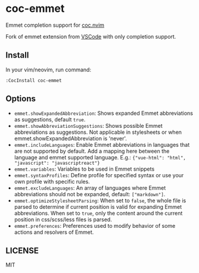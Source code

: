 # coc-emmet

Emmet completion support for [coc.nvim](https://github.com/neoclide/coc.nvim)

Fork of emmet extension from [VSCode](https://github.com/Microsoft/vscode) with
only completion support.

## Install

In your vim/neovim, run command:

```vim
:CocInstall coc-emmet
```

## Options

- `emmet.showExpandedAbbreviation`: Shows expanded Emmet abbreviations as suggestions, default `true`.
- `emmet.showAbbreviationSuggestions`: Shows possible Emmet abbreviations as suggestions. Not applicable in stylesheets or when emmet.showExpandedAbbreviation is 'never'.
- `emmet.includeLanguages`: Enable Emmet abbreviations in languages that are not supported by default. Add a mapping here between the language and emmet supported language. E.g.: `{"vue-html": "html", "javascript": "javascriptreact"}`
- `emmet.variables`: Variables to be used in Emmet snippets
- `emmet.syntaxProfiles`: Define profile for specified syntax or use your own profile with specific rules.
- `emmet.excludeLanguages`: An array of languages where Emmet abbreviations should not be expanded, default: `["markdown"]`.
- `emmet.optimizeStylesheetParsing`: When set to `false`, the whole file is parsed to determine if current position is valid for expanding Emmet abbreviations. When set to `true`, only the content around the current position in css/scss/less files is parsed.
- `emmet.preferences`: Preferences used to modify behavior of some actions and resolvers of Emmet.

## LICENSE

MIT
